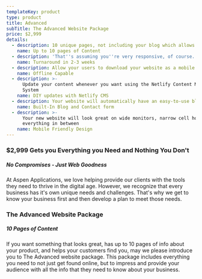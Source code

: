 ```yaml
---
templateKey: product
type: product
title: Advanced
subTitle: The Advanced Website Package
price: $2,999
details:
  - description: 10 unique pages, not including your blog which allows you to create as many additional pages as you like
    name: Up to 10 pages of Content
  - description: 'That''s assuming you''re very responsive, of course.'
    name: Turnaround in 2-3 weeks
  - description: Allow your users to download your website as a mobile or desktop app.
    name: Offline Capable
  - description: >-
      Update your content whenever you want using the Netlify Content Management
      System
    name: DIY updates with Netlify CMS
  - description: Your website will automatically have an easy-to-use blog and contact form.
    name: Built-In Blog and Contact form
  - description: >-
      Your new website will look great on wide monitors, narrow cell hones, and
      everything in between
    name: Mobile Friendly Design
---
```

### $2,999 Gets you Everything you Need and Nothing You Don't
##### No Compromises - Just Web Goodness
At Aspen Applications, we love helping provide our clients with the tools they need to thrive in the digital age. However, we recognize that every business has it's own unique needs and challenges. That's why we get to know your business first and then develop a plan to meet those needs. 

### The Advanced Website Package
##### 10 Pages of Content
If you want something that looks great, has up to 10 pages of info about your product, and helps your customers find you, may we please introduce you to The Advanced website package. This package includes everything you need to not just get found online, but to impress and provide your audience with all the info that they need to know about your business.